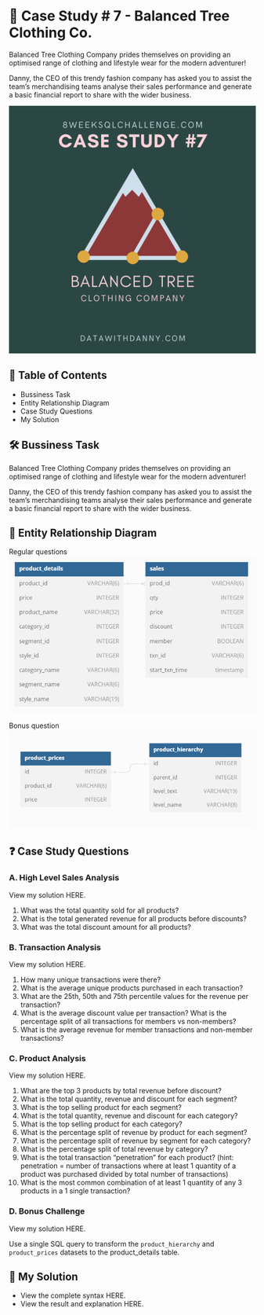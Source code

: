
# 👕 Case Study # 7 - Balanced Tree Clothing Co.
Balanced Tree Clothing Company prides themselves on providing an optimised range of clothing and lifestyle wear for the modern adventurer!

Danny, the CEO of this trendy fashion company has asked you to assist the team’s merchandising teams analyse their sales performance and generate a basic financial report to share with the wider business.

![pic](https://github.com/HarshaliSonawane-128/SQL-Projects/blob/main/Case%20Study%20.7%20-%20Balanced%20Tree%20Clothing%20Co/7.png)

## 📕 Table of Contents
- Bussiness Task
- Entity Relationship Diagram
- Case Study Questions
- My Solution
## 🛠️ Bussiness Task
Balanced Tree Clothing Company prides themselves on providing an optimised range of clothing and lifestyle wear for the modern adventurer!

Danny, the CEO of this trendy fashion company has asked you to assist the team’s merchandising teams analyse their sales performance and generate a basic financial report to share with the wider business.

## 🔐 Entity Relationship Diagram
Regular questions
![se](https://github.com/HarshaliSonawane-128/SQL-Projects/blob/main/Case%20Study%20.7%20-%20Balanced%20Tree%20Clothing%20Co/ERD.7.1.png)

Bonus question
![sawd](https://github.com/HarshaliSonawane-128/SQL-Projects/blob/main/Case%20Study%20.7%20-%20Balanced%20Tree%20Clothing%20Co/ERD7.2.png)

## ❓ Case Study Questions
### A. High Level Sales Analysis
View my solution HERE.

1. What was the total quantity sold for all products?
2. What is the total generated revenue for all products before discounts?
3. What was the total discount amount for all products?
### B. Transaction Analysis
View my solution HERE.

1. How many unique transactions were there?
2. What is the average unique products purchased in each transaction?
3. What are the 25th, 50th and 75th percentile values for the revenue per transaction?
4. What is the average discount value per transaction?
What is the percentage split of all transactions for members vs non-members?
5. What is the average revenue for member transactions and non-member transactions?
### C. Product Analysis
View my solution HERE.

1. What are the top 3 products by total revenue before discount?
2. What is the total quantity, revenue and discount for each segment?
3. What is the top selling product for each segment?
4. What is the total quantity, revenue and discount for each category?
5. What is the top selling product for each category?
6. What is the percentage split of revenue by product for each segment?
7. What is the percentage split of revenue by segment for each category?
8. What is the percentage split of total revenue by category?
9. What is the total transaction “penetration” for each product? (hint: penetration = number of transactions where at least 1 quantity of a product was purchased divided by total number of transactions)
10. What is the most common combination of at least 1 quantity of any 3 products in a 1 single transaction?

### D. Bonus Challenge
View my solution HERE.

Use a single SQL query to transform the `product_hierarchy` and `product_prices` datasets to the product_details table.

## 🚀 My Solution
- View the complete syntax HERE.
- View the result and explanation HERE.
